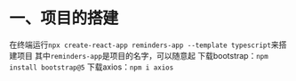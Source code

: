 # 一、项目的搭建
在终端运行`npx create-react-app reminders-app --template typescript`来搭建项目
其中`reminders-app`是项目的名字，可以随意起
下载bootstrap：`npm install bootstrap@5`
下载axios：`npm i axios`
